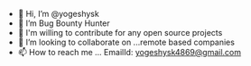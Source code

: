 - 👋 Hi, I’m @yogeshysk
- 👀 I’m Bug Bounty Hunter
- 🌱 I'm willing to contribute for any open source projects
- 💞️ I’m looking to collaborate on ...remote based companies
- 📫 How to reach me ... EmailId: yogeshysk4869@gmail.com

<!---
yogeshysk/yogeshysk is a ✨ special ✨ repository because its `README.md` (this file) appears on your GitHub profile.
You can click the Preview link to take a look at your changes.
--->
